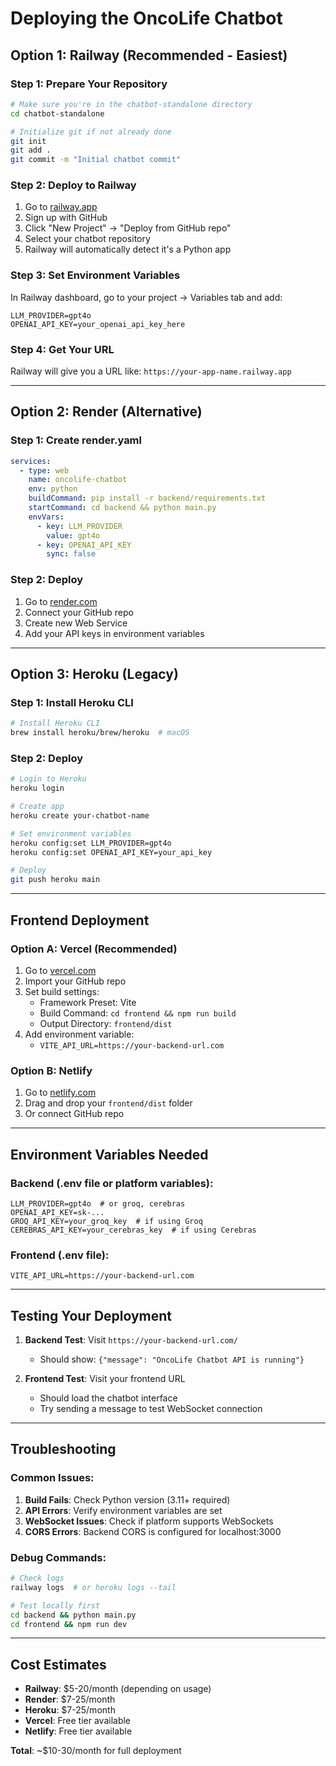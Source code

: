 # Deploying the OncoLife Chatbot

## Option 1: Railway (Recommended - Easiest)

### Step 1: Prepare Your Repository
```bash
# Make sure you're in the chatbot-standalone directory
cd chatbot-standalone

# Initialize git if not already done
git init
git add .
git commit -m "Initial chatbot commit"
```

### Step 2: Deploy to Railway
1. Go to [railway.app](https://railway.app)
2. Sign up with GitHub
3. Click "New Project" → "Deploy from GitHub repo"
4. Select your chatbot repository
5. Railway will automatically detect it's a Python app

### Step 3: Set Environment Variables
In Railway dashboard, go to your project → Variables tab and add:
```
LLM_PROVIDER=gpt4o
OPENAI_API_KEY=your_openai_api_key_here
```

### Step 4: Get Your URL
Railway will give you a URL like: `https://your-app-name.railway.app`

---

## Option 2: Render (Alternative)

### Step 1: Create render.yaml
```yaml
services:
  - type: web
    name: oncolife-chatbot
    env: python
    buildCommand: pip install -r backend/requirements.txt
    startCommand: cd backend && python main.py
    envVars:
      - key: LLM_PROVIDER
        value: gpt4o
      - key: OPENAI_API_KEY
        sync: false
```

### Step 2: Deploy
1. Go to [render.com](https://render.com)
2. Connect your GitHub repo
3. Create new Web Service
4. Add your API keys in environment variables

---

## Option 3: Heroku (Legacy)

### Step 1: Install Heroku CLI
```bash
# Install Heroku CLI
brew install heroku/brew/heroku  # macOS
```

### Step 2: Deploy
```bash
# Login to Heroku
heroku login

# Create app
heroku create your-chatbot-name

# Set environment variables
heroku config:set LLM_PROVIDER=gpt4o
heroku config:set OPENAI_API_KEY=your_api_key

# Deploy
git push heroku main
```

---

## Frontend Deployment

### Option A: Vercel (Recommended)
1. Go to [vercel.com](https://vercel.com)
2. Import your GitHub repo
3. Set build settings:
   - Framework Preset: Vite
   - Build Command: `cd frontend && npm run build`
   - Output Directory: `frontend/dist`
4. Add environment variable:
   - `VITE_API_URL=https://your-backend-url.com`

### Option B: Netlify
1. Go to [netlify.com](https://netlify.com)
2. Drag and drop your `frontend/dist` folder
3. Or connect GitHub repo

---

## Environment Variables Needed

### Backend (.env file or platform variables):
```
LLM_PROVIDER=gpt4o  # or groq, cerebras
OPENAI_API_KEY=sk-...
GROQ_API_KEY=your_groq_key  # if using Groq
CEREBRAS_API_KEY=your_cerebras_key  # if using Cerebras
```

### Frontend (.env file):
```
VITE_API_URL=https://your-backend-url.com
```

---

## Testing Your Deployment

1. **Backend Test**: Visit `https://your-backend-url.com/`
   - Should show: `{"message": "OncoLife Chatbot API is running"}`

2. **Frontend Test**: Visit your frontend URL
   - Should load the chatbot interface
   - Try sending a message to test WebSocket connection

---

## Troubleshooting

### Common Issues:
1. **Build Fails**: Check Python version (3.11+ required)
2. **API Errors**: Verify environment variables are set
3. **WebSocket Issues**: Check if platform supports WebSockets
4. **CORS Errors**: Backend CORS is configured for localhost:3000

### Debug Commands:
```bash
# Check logs
railway logs  # or heroku logs --tail

# Test locally first
cd backend && python main.py
cd frontend && npm run dev
```

---

## Cost Estimates

- **Railway**: $5-20/month (depending on usage)
- **Render**: $7-25/month
- **Heroku**: $7-25/month
- **Vercel**: Free tier available
- **Netlify**: Free tier available

**Total**: ~$10-30/month for full deployment 